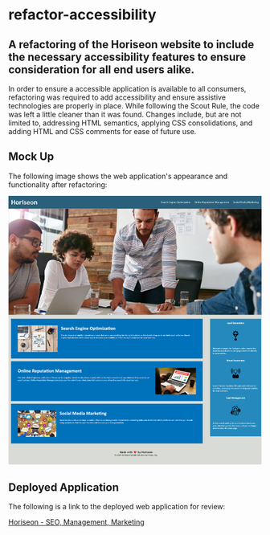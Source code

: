 # refactor-accessibility

## A refactoring of the Horiseon website to include the necessary accessibility features to ensure consideration for all end users alike.

In order to ensure a accessible application is available to all consumers, refactoring was required to add accessibility and ensure assistive technologies are properly in place. While following the Scout Rule, the code was left a little cleaner than it was found. Changes include, but are not limited to, addressing HTML semantics, applying CSS consolidations, and adding HTML and CSS comments for ease of future use.  

## Mock Up

The following image shows the web application's appearance and functionality after refactoring:

![The Horiseon webpage includes a navigation bar, a header image, and cards with text and images at the bottom of the page.](./assets/images/perea1203.github.io_refactor-accessibility_.png)

## Deployed Application

The following is a link to the deployed web application for review:

<a href="https://perea1203.github.io/refactor-accessibility/"> Horiseon - SEO, Management, Marketing</a>

